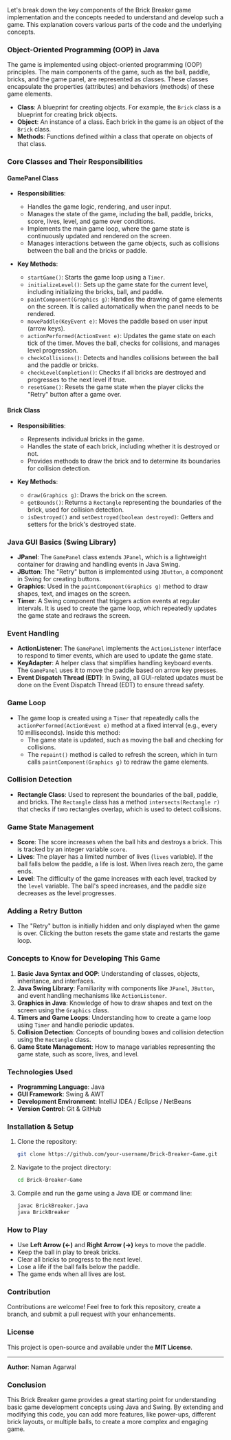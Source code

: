 Let's break down the key components of the Brick Breaker game implementation and the concepts needed to understand and develop such a game. This explanation covers various parts of the code and the underlying concepts.

### **Object-Oriented Programming (OOP) in Java**

The game is implemented using object-oriented programming (OOP) principles. The main components of the game, such as the ball, paddle, bricks, and the game panel, are represented as classes. These classes encapsulate the properties (attributes) and behaviors (methods) of these game elements.

- **Class**: A blueprint for creating objects. For example, the `Brick` class is a blueprint for creating brick objects.
- **Object**: An instance of a class. Each brick in the game is an object of the `Brick` class.
- **Methods**: Functions defined within a class that operate on objects of that class.

### **Core Classes and Their Responsibilities**

#### **GamePanel Class**
- **Responsibilities**:
  - Handles the game logic, rendering, and user input.
  - Manages the state of the game, including the ball, paddle, bricks, score, lives, level, and game over conditions.
  - Implements the main game loop, where the game state is continuously updated and rendered on the screen.
  - Manages interactions between the game objects, such as collisions between the ball and the bricks or paddle.

- **Key Methods**:
  - `startGame()`: Starts the game loop using a `Timer`.
  - `initializeLevel()`: Sets up the game state for the current level, including initializing the bricks, ball, and paddle.
  - `paintComponent(Graphics g)`: Handles the drawing of game elements on the screen. It is called automatically when the panel needs to be rendered.
  - `movePaddle(KeyEvent e)`: Moves the paddle based on user input (arrow keys).
  - `actionPerformed(ActionEvent e)`: Updates the game state on each tick of the timer. Moves the ball, checks for collisions, and manages level progression.
  - `checkCollisions()`: Detects and handles collisions between the ball and the paddle or bricks.
  - `checkLevelCompletion()`: Checks if all bricks are destroyed and progresses to the next level if true.
  - `resetGame()`: Resets the game state when the player clicks the "Retry" button after a game over.

#### **Brick Class**
- **Responsibilities**:
  - Represents individual bricks in the game.
  - Handles the state of each brick, including whether it is destroyed or not.
  - Provides methods to draw the brick and to determine its boundaries for collision detection.

- **Key Methods**:
  - `draw(Graphics g)`: Draws the brick on the screen.
  - `getBounds()`: Returns a `Rectangle` representing the boundaries of the brick, used for collision detection.
  - `isDestroyed()` and `setDestroyed(boolean destroyed)`: Getters and setters for the brick's destroyed state.

### **Java GUI Basics (Swing Library)**

- **JPanel**: The `GamePanel` class extends `JPanel`, which is a lightweight container for drawing and handling events in Java Swing.
- **JButton**: The "Retry" button is implemented using `JButton`, a component in Swing for creating buttons.
- **Graphics**: Used in the `paintComponent(Graphics g)` method to draw shapes, text, and images on the screen.
- **Timer**: A Swing component that triggers action events at regular intervals. It is used to create the game loop, which repeatedly updates the game state and redraws the screen.

### **Event Handling**

- **ActionListener**: The `GamePanel` implements the `ActionListener` interface to respond to timer events, which are used to update the game state.
- **KeyAdapter**: A helper class that simplifies handling keyboard events. The `GamePanel` uses it to move the paddle based on arrow key presses.
- **Event Dispatch Thread (EDT)**: In Swing, all GUI-related updates must be done on the Event Dispatch Thread (EDT) to ensure thread safety.

### **Game Loop**

- The game loop is created using a `Timer` that repeatedly calls the `actionPerformed(ActionEvent e)` method at a fixed interval (e.g., every 10 milliseconds). Inside this method:
  - The game state is updated, such as moving the ball and checking for collisions.
  - The `repaint()` method is called to refresh the screen, which in turn calls `paintComponent(Graphics g)` to redraw the game elements.

### **Collision Detection**

- **Rectangle Class**: Used to represent the boundaries of the ball, paddle, and bricks. The `Rectangle` class has a method `intersects(Rectangle r)` that checks if two rectangles overlap, which is used to detect collisions.

### **Game State Management**

- **Score**: The score increases when the ball hits and destroys a brick. This is tracked by an integer variable `score`.
- **Lives**: The player has a limited number of lives (`lives` variable). If the ball falls below the paddle, a life is lost. When lives reach zero, the game ends.
- **Level**: The difficulty of the game increases with each level, tracked by the `level` variable. The ball's speed increases, and the paddle size decreases as the level progresses.

### **Adding a Retry Button**

- The "Retry" button is initially hidden and only displayed when the game is over. Clicking the button resets the game state and restarts the game loop.

### **Concepts to Know for Developing This Game**

1. **Basic Java Syntax and OOP**: Understanding of classes, objects, inheritance, and interfaces.
2. **Java Swing Library**: Familiarity with components like `JPanel`, `JButton`, and event handling mechanisms like `ActionListener`.
3. **Graphics in Java**: Knowledge of how to draw shapes and text on the screen using the `Graphics` class.
4. **Timers and Game Loops**: Understanding how to create a game loop using `Timer` and handle periodic updates.
5. **Collision Detection**: Concepts of bounding boxes and collision detection using the `Rectangle` class.
6. **Game State Management**: How to manage variables representing the game state, such as score, lives, and level.
   
### Technologies Used  
- **Programming Language**: Java  
- **GUI Framework**: Swing & AWT  
- **Development Environment**: IntelliJ IDEA / Eclipse / NetBeans  
- **Version Control**: Git & GitHub  

### Installation & Setup  
1. Clone the repository:  
   ```sh
   git clone https://github.com/your-username/Brick-Breaker-Game.git
   ```
2. Navigate to the project directory:  
   ```sh
   cd Brick-Breaker-Game
   ```
3. Compile and run the game using a Java IDE or command line:  
   ```sh
   javac BrickBreaker.java
   java BrickBreaker
   ```

### How to Play  
- Use **Left Arrow (←)** and **Right Arrow (→)** keys to move the paddle.  
- Keep the ball in play to break bricks.  
- Clear all bricks to progress to the next level.  
- Lose a life if the ball falls below the paddle.  
- The game ends when all lives are lost.  

### Contribution  
Contributions are welcome! Feel free to fork this repository, create a branch, and submit a pull request with your enhancements.  

### License  
This project is open-source and available under the **MIT License**.  

---  
**Author**: Naman Agarwal  
### Conclusion

This Brick Breaker game provides a great starting point for understanding basic game development concepts using Java and Swing. By extending and modifying this code, you can add more features, like power-ups, different brick layouts, or multiple balls, to create a more complex and engaging game.
